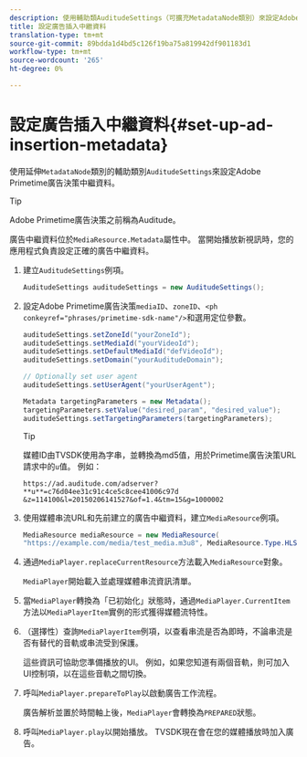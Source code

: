 ```yaml
---
description: 使用輔助類AuditudeSettings（可擴充MetadataNode類別）來設定Adobe Primetime廣告決策中繼資料。
title: 設定廣告插入中繼資料
translation-type: tm+mt
source-git-commit: 89bdda1d4bd5c126f19ba75a819942df901183d1
workflow-type: tm+mt
source-wordcount: '265'
ht-degree: 0%

---
```



# 設定廣告插入中繼資料{#set-up-ad-insertion-metadata}

使用延伸`MetadataNode`類別的輔助類別`AuditudeSettings`來設定Adobe Primetime廣告決策中繼資料。

>[!TIP]
>
>Adobe Primetime廣告決策之前稱為Auditude。

廣告中繼資料位於`MediaResource.Metadata`屬性中。 當開始播放新視訊時，您的應用程式負責設定正確的廣告中繼資料。

1. 建立`AuditudeSettings`例項。

   ```java
   AuditudeSettings auditudeSettings = new AuditudeSettings();
   ```

1. 設定Adobe Primetime廣告決策`mediaID`、`zoneID`、`<ph conkeyref="phrases/primetime-sdk-name"/>`和選用定位參數。

   ```java
   auditudeSettings.setZoneId("yourZoneId"); 
   auditudeSettings.setMediaId("yourVideoId"); 
   auditudeSettings.setDefaultMediaId("defVideoId"); 
   auditudeSettings.setDomain("yourAuditudeDomain"); 
   
   // Optionally set user agent  
   auditudeSettings.setUserAgent("yourUserAgent"); 
   
   Metadata targetingParameters = new Metadata(); 
   targetingParameters.setValue("desired_param", "desired_value"); 
   auditudeSettings.setTargetingParameters(targetingParameters);
   ```

   >[!TIP]
   >
   >媒體ID由TVSDK使用為字串，並轉換為md5值，用於Primetime廣告決策URL請求中的`u`值。 例如：
   >
   >`https://ad.auditude.com/adserver? **u**=c76d04ee31c91c4ce5c8cee41006c97d &z=114100&l=20150206141527&of=1.4&tm=15&g=1000002`

1. 使用媒體串流URL和先前建立的廣告中繼資料，建立`MediaResource`例項。

   ```java
   MediaResource mediaResource = new MediaResource( 
   "https://example.com/media/test_media.m3u8", MediaResource.Type.HLS, Metadata);
   ```

1. 通過`MediaPlayer.replaceCurrentResource`方法載入`MediaResource`對象。

   `MediaPlayer`開始載入並處理媒體串流資訊清單。

1. 當`MediaPlayer`轉換為「已初始化」狀態時，通過`MediaPlayer.CurrentItem`方法以`MediaPlayerItem`實例的形式獲得媒體流特性。
1. （選擇性）查詢`MediaPlayerItem`例項，以查看串流是否為即時，不論串流是否有替代的音軌或串流受到保護。

   這些資訊可協助您準備播放的UI。 例如，如果您知道有兩個音軌，則可加入UI控制項，以在這些音軌之間切換。

1. 呼叫`MediaPlayer.prepareToPlay`以啟動廣告工作流程。

   廣告解析並置於時間軸上後，`MediaPlayer`會轉換為`PREPARED`狀態。
1. 呼叫`MediaPlayer.play`以開始播放。
TVSDK現在會在您的媒體播放時加入廣告。
